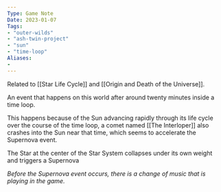 ```yaml
---
Type: Game Note
Date: 2023-01-07
Tags:
- "outer-wilds"
- "ash-twin-project"
- "sun"
- "time-loop"
Aliases:
- 
---
```

Related to [[Star Life Cycle]] and [[Origin and Death of the Universe]].

An event that happens on this world after around twenty minutes inside a time loop.

This happens because of the Sun advancing rapidly through its life cycle over the course of the time loop, a comet named [[The Interloper]] also crashes into the Sun near that time, which seems to accelerate the Supernova event.

The Star at the center of the Star System collapses under its own weight and triggers a Supernova

*Before the Supernova event occurs, there is a change of music that is playing in the game.*